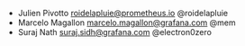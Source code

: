 * Julien Pivotto <roidelapluie@prometheus.io> @roidelapluie
* Marcelo Magallon <marcelo.magallon@grafana.com> @mem
* Suraj Nath <suraj.sidh@grafana.com> @electron0zero
